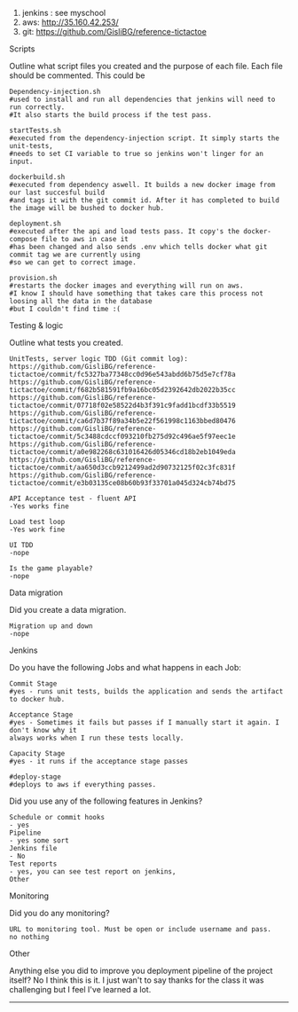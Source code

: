1. jenkins : see myschool
2. aws: http://35.160.42.253/
3. git: https://github.com/GisliBG/reference-tictactoe

Scripts

Outline what script files you created and the purpose of each file. Each file should be commented. This could be
    
    Dependency-injection.sh 
    #used to install and run all dependencies that jenkins will need to run correctly.
    #It also starts the build process if the test pass.
    
    startTests.sh
    #executed from the dependency-injection script. It simply starts the unit-tests,
    #needs to set CI variable to true so jenkins won't linger for an input. 
    
    dockerbuild.sh
    #executed from dependency aswell. It builds a new docker image from our last succesful build 
    #and tags it with the git commit id. After it has completed to build the image will be bushed to docker hub.

    deployment.sh
    #executed after the api and load tests pass. It copy's the docker-compose file to aws in case it
    #has been changed and also sends .env which tells docker what git commit tag we are currently using
    #so we can get to correct image.

    provision.sh
    #restarts the docker images and everything will run on aws.
    #I know I should have something that takes care this process not loosing all the data in the database
    #but I couldn't find time :( 

Testing & logic

Outline what tests you created.

    UnitTests, server logic TDD (Git commit log):
    https://github.com/GisliBG/reference-tictactoe/commit/fc5327ba77348cc0d96e543abdd6b75d5e7cf78a
    https://github.com/GisliBG/reference-tictactoe/commit/f682b581591fb9a16bc05d2392642db2022b35cc
    https://github.com/GisliBG/reference-tictactoe/commit/07718f02e58522d4b3f391c9fadd1bcdf33b5519
    https://github.com/GisliBG/reference-tictactoe/commit/ca6d7b37f89a34b5e22f561998c1163bbed80476
    https://github.com/GisliBG/reference-tictactoe/commit/5c3488cdccf093210fb275d92c496ae5f97eec1e
    https://github.com/GisliBG/reference-tictactoe/commit/a0e982268c631016426d05346cd18b2eb1049eda
    https://github.com/GisliBG/reference-tictactoe/commit/aa650d3ccb9212499ad2d90732125f02c3fc831f
    https://github.com/GisliBG/reference-tictactoe/commit/e3b03135ce08b60b93f33701a045d324cb74bd75

    API Acceptance test - fluent API
    -Yes works fine

    Load test loop
    -Yes work fine
    
    UI TDD
    -nope 

    Is the game playable?
    -nope
Data migration

Did you create a data migration.

    Migration up and down
    -nope 
Jenkins

Do you have the following Jobs and what happens in each Job:

    Commit Stage
    #yes - runs unit tests, builds the application and sends the artifact to docker hub.

    Acceptance Stage
    #yes - Sometimes it fails but passes if I manually start it again. I don't know why it
    always works when I run these tests locally.

    Capacity Stage
    #yes - it runs if the acceptance stage passes 
    
    #deploy-stage 
    #deploys to aws if everything passes.

Did you use any of the following features in Jenkins?

    Schedule or commit hooks
    - yes
    Pipeline
    - yes some sort 
    Jenkins file
    - No
    Test reports
    - yes, you can see test report on jenkins, 
    Other

Monitoring

Did you do any monitoring?

    URL to monitoring tool. Must be open or include username and pass.
    no nothing
Other

Anything else you did to improve you deployment pipeline of the project itself?
    No I think this is it. I just wan't to say thanks for the class it was challenging but I feel
    I've learned a lot.
 
----